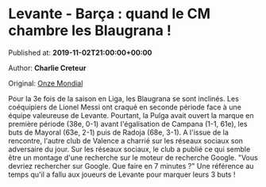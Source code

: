 
# Levante - Barça : quand le CM chambre les Blaugrana !

Published at: **2019-11-02T21:00:00+00:00**

Author: **Charlie Creteur**

Original: [Onze Mondial](http://www.onzemondial.com/liga/2019-2020/levante-barca-quand-le-cm-chambre-les-blaugrana-201501)

Pour la 3e fois de la saison en Liga, les Blaugrana se sont inclinés. Les coéquipiers de Lionel Messi ont craqué en seconde période face à une équipe valeureuse de Levante. Pourtant, la Pulga avait ouvert la marque en première période (38e, 0-1) avant l'égalisation de Campana (1-1, 61e), les buts de Mayoral (63e, 2-1) puis de Radoja (68e, 3-1). A l'issue de la rencontre, l'autre club de Valence a charrié sur les réseaux sociaux son adversaire du jour.
Sur les réseaux sociaux, le club a publié ce qui semble être un montage d'une recherche sur le moteur de recherche Google. "Vous devriez rechercher sur Google. Que faire en 7 minutes ?" Une référence au temps qu'il a fallu aux joueurs de Levante pour marquer leurs 3 buts !
